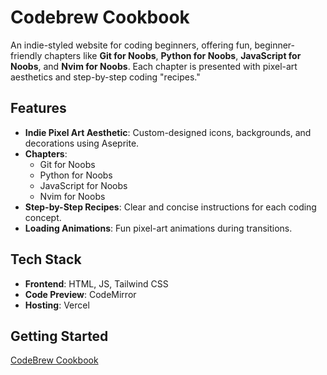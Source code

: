 # Codebrew Cookbook

An indie-styled website for coding beginners, offering fun, beginner-friendly chapters like **Git for Noobs**, **Python for Noobs**, **JavaScript for Noobs**, and **Nvim for Noobs**. Each chapter is presented with pixel-art aesthetics and step-by-step coding "recipes."

## Features
- **Indie Pixel Art Aesthetic**: Custom-designed icons, backgrounds, and decorations using Aseprite.
- **Chapters**:
  - Git for Noobs
  - Python for Noobs
  - JavaScript for Noobs
  - Nvim for Noobs
- **Step-by-Step Recipes**: Clear and concise instructions for each coding concept.
- **Loading Animations**: Fun pixel-art animations during transitions.

## Tech Stack
- **Frontend**: HTML, JS, Tailwind CSS
- **Code Preview**: CodeMirror
- **Hosting**: Vercel

## Getting Started

[CodeBrew Cookbook](https://codebrew-academy.vercel.app/)

